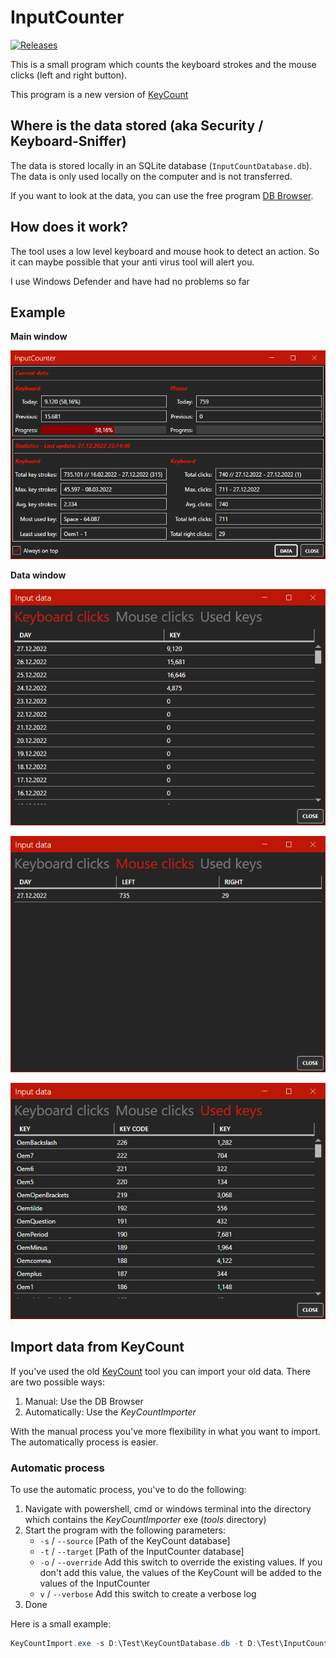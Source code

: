 # InputCounter

[![Releases](https://img.shields.io/github/v/release/InvaderZim85/InputCounter)](https://github.com/InvaderZim85/InputCounter/releases)

This is a small program which counts the keyboard strokes and the mouse clicks (left and right button).

This program is a new version of [KeyCount](https://github.com/InvaderZim85/KeyCount)

## Where is the data stored (aka Security / Keyboard-Sniffer)

The data is stored locally in an SQLite database (`InputCountDatabase.db`). The data is only used locally on the computer and is not transferred.

If you want to look at the data, you can use the free program [DB Browser](https://sqlitebrowser.org).

## How does it work?

The tool uses a low level keyboard and mouse hook to detect an action. So it can maybe possible that your anti virus tool will alert you.

I use Windows Defender and have had no problems so far

## Example

**Main window**

![MainWindow](images/main.png)

**Data window**

![DataWindow](images/details_001.png)

![DataWindow](images/details_002.png)

![DataWindow](images/details_003.png)

## Import data from KeyCount

If you've used the old [KeyCount](https://github.com/InvaderZim85/KeyCount) tool you can import your old data. There are two possible ways:

1. Manual: Use the DB Browser
2. Automatically: Use the *KeyCountImporter*

With the manual process you've more flexibility in what you want to import. The automatically process is easier.

### Automatic process

To use the automatic process, you've to do the following:

1. Navigate with powershell, cmd or windows terminal into the directory which contains the *KeyCountImporter* exe (*tools* directory)
2. Start the program with the following parameters:
    - `-s` / `--source` [Path of the KeyCount database]
    - `-t` / `--target` [Path of the InputCounter database]
    - `-o` / `--override` Add this switch to override the existing values. If you don't add this value, the values of the KeyCount will be added to the values of the InputCounter
    - `v` / `--verbose` Add this switch to create a verbose log
3. Done

Here is a small example:

```powershell
KeyCountImport.exe -s D:\Test\KeyCountDatabase.db -t D:\Test\InputCountDatabase.db -o -v
```
